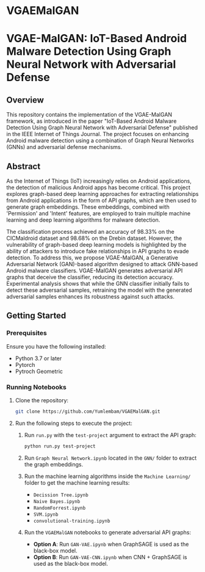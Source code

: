 # VGAEMalGAN

# VGAE-MalGAN: IoT-Based Android Malware Detection Using Graph Neural Network with Adversarial Defense

## Overview

This repository contains the implementation of the VGAE-MalGAN framework, as introduced in the paper "IoT-Based Android Malware Detection Using Graph Neural Network with Adversarial Defense" published in the IEEE Internet of Things Journal. The project focuses on enhancing Android malware detection using a combination of Graph Neural Networks (GNNs) and adversarial defense mechanisms.

## Abstract

As the Internet of Things (IoT) increasingly relies on Android applications, the detection of malicious Android apps has become critical. This project explores graph-based deep learning approaches for extracting relationships from Android applications in the form of API graphs, which are then used to generate graph embeddings. These embeddings, combined with 'Permission' and 'Intent' features, are employed to train multiple machine learning and deep learning algorithms for malware detection.

The classification process achieved an accuracy of 98.33% on the CICMaldroid dataset and 98.68% on the Drebin dataset. However, the vulnerability of graph-based deep learning models is highlighted by the ability of attackers to introduce fake relationships in API graphs to evade detection. To address this, we propose VGAE-MalGAN, a Generative Adversarial Network (GAN)-based algorithm designed to attack GNN-based Android malware classifiers. VGAE-MalGAN generates adversarial API graphs that deceive the classifier, reducing its detection accuracy. Experimental analysis shows that while the GNN classifier initially fails to detect these adversarial samples, retraining the model with the generated adversarial samples enhances its robustness against such attacks.


## Getting Started

### Prerequisites

Ensure you have the following installed:
- Python 3.7 or later
- Pytorch
- Pytroch Geometric

### Running Notebooks


1. Clone the repository:
   ```bash
   git clone https://github.com/Yumlembam/VGAEMalGAN.git
   ```

2. Run the following steps to execute the project:

   1. Run `run.py` with the `test-project` argument to extract the API graph:
      ```bash
      python run.py test-project
      ```
   
   2. Run `Graph Neural Network.ipynb` located in the `GNN/` folder to extract the graph embeddings.

   3. Run the machine learning algorithms inside the `Machine Learning/` folder to get the machine learning results:
      - `Decission Tree.ipynb`
      - `Naive Bayes.ipynb`
      - `RandomForrest.ipynb`
      - `SVM.ipynb`
      - `convolutional-training.ipynb`

   4. Run the `VGAEMalGAN` notebooks to generate adversarial API graphs:
      - **Option A**: Run `GAN-VAE.ipynb` when GraphSAGE is used as the black-box model.
      - **Option B**: Run `GAN-VAE-CNN.ipynb` when CNN + GraphSAGE is used as the black-box model.
```


